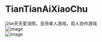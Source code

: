 # TianTianAiXiaoChu
j2se天天爱消除，支持单人游戏，双人协作游戏<br/>
![image](http://ww1.sinaimg.cn/mw690/005zxlfVgw1f5tf7c58xyj30o30fbdnj.jpg)
<br/>
![image](http://ww2.sinaimg.cn/mw690/005zxlfVgw1f5tf7f0nroj30wd0hm7i4.jpg)
<br/>
